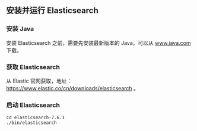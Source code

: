 ## 安装并运行 Elasticsearch

### 安装 Java

安装 Elasticsearch 之前，需要先安装最新版本的 Java，可以从 www.java.com 下载。


### 获取 Elasticsearch

从 Elastic 官网获取，地址：https://www.elastic.co/cn/downloads/elasticsearch 。

### 启动 Elasticsearch

```
cd elasticsearch-7.6.1
./bin/elasticsearch  
```
